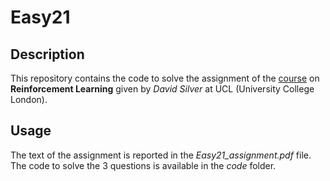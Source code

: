 # Easy21

## Description 
This repository contains the code to solve the assignment of the [course](https://www.davidsilver.uk/teaching/) on **Reinforcement
Learning** given by *David Silver* at UCL (University College London).

## Usage
The text of the assignment is reported in the *Easy21_assignment.pdf* file.
The code to solve the 3 questions is available in the *code* folder.